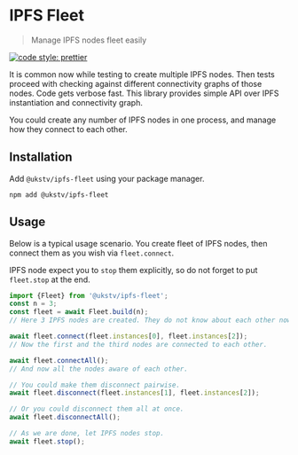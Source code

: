 # IPFS Fleet

> Manage IPFS nodes fleet easily

[![code style: prettier](https://img.shields.io/badge/code_style-prettier-ff69b4.svg?style=flat-square)](https://github.com/prettier/prettier)

It is common now while testing to create multiple IPFS nodes. Then tests proceed with checking against
different connectivity graphs of those nodes. Code gets verbose fast. This library provides simple API over IPFS instantiation and connectivity graph.

You could create any number of IPFS nodes in one process, and manage how they connect to each other.

## Installation

Add `@ukstv/ipfs-fleet` using your package manager.

```
npm add @ukstv/ipfs-fleet
```

## Usage

Below is a typical usage scenario. You create fleet of IPFS nodes, then connect them as you wish via `fleet.connect`.

IPFS node expect you to `stop` them explicitly, so do not forget to put `fleet.stop` at the end.

```typescript
import {Fleet} from '@ukstv/ipfs-fleet';
const n = 3;
const fleet = await Fleet.build(n);
// Here 3 IPFS nodes are created. They do not know about each other now.

await fleet.connect(fleet.instances[0], fleet.instances[2]);
// Now the first and the third nodes are connected to each other.

await fleet.connectAll();
// And now all the nodes aware of each other.

// You could make them disconnect pairwise.
await fleet.disconnect(fleet.instances[1], fleet.instances[2]);

// Or you could disconnect them all at once.
await fleet.disconnectAll();

// As we are done, let IPFS nodes stop.
await fleet.stop();
```
